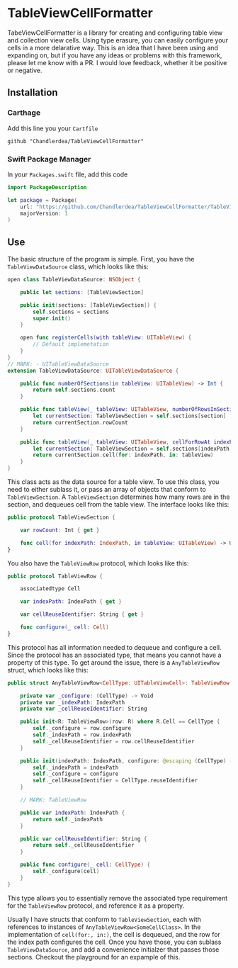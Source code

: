 # TableViewCellFormatter
TabeViewCellFormatter is a library for creating and configuring table view and collection view cells. Using type erasure, you can easily configure your cells in a more delarative way. This is an idea that I have been using and expanding on, but if you have any ideas or problems with this framework, please let me know with a PR. I would love feedback, whether it be positive or negative.

## Installation
### Carthage
Add this line you your `Cartfile`

    github "Chandlerdea/TableViewCellFormatter"
    
### Swift Package Manager
In your `Packages.swift` file, add this code

```swift
import PackageDescription

let package = Package(
    url: "https://github.com/Chandlerdea/TableViewCellFormatter/TableViewCellFormatter.swift"
    majorVersion: 1
)
```

## Use 
The basic structure of the program is simple.
First, you have the `TableViewDataSource` class, which looks like this:

```swift
open class TableViewDataSource: NSObject {

    public let sections: [TableViewSection]

    public init(sections: [TableViewSection]) {
        self.sections = sections
        super.init()
    }

    open func registerCells(with tableView: UITableView) {
        // Default implemetation
    }
}
// MARK: - UITableViewDataSource
extension TableViewDataSource: UITableViewDataSource {

    public func numberOfSections(in tableView: UITableView) -> Int {
        return self.sections.count
    }

    public func tableView(_ tableView: UITableView, numberOfRowsInSection section: Int) -> Int {
        let currentSection: TableViewSection = self.sections[section]
        return currentSection.rowCount
    }

    public func tableView(_ tableView: UITableView, cellForRowAt indexPath: IndexPath) -> UITableViewCell {
        let currentSection: TableViewSection = self.sections[indexPath.section]
        return currentSection.cell(for: indexPath, in: tableView)
    }
}
```   

This class acts as the data source for a table view. To use this class, you need to either sublass it, or pass an array of objects that conform to `TableViewSection`. A `TableViewSection` determines how many rows are in the section, and dequeues cell from the table view. The interface looks like this:

```swift
public protocol TableViewSection {

    var rowCount: Int { get }

    func cell(for indexPath: IndexPath, in tableView: UITableView) -> UITableViewCell
}
```

You also have the `TableViewRow` protocol, which looks like this:

```swift
public protocol TableViewRow {

    associatedtype Cell

    var indexPath: IndexPath { get }

    var cellReuseIdentifier: String { get }

    func configure(_ cell: Cell)
}
```

This protocol has all information needed to dequeue and configure a cell. Since the protocol has an associated type, that means you cannot have a property of this type. To get around the issue, there is a `AnyTableViewRow` struct, which looks like this:

```swift
public struct AnyTableViewRow<CellType: UITableViewCell>: TableViewRow {

    private var _configure: (CellType) -> Void
    private var _indexPath: IndexPath
    private var _cellReuseIdentifier: String

    public init<R: TableViewRow>(row: R) where R.Cell == CellType {
        self._configure = row.configure
        self._indexPath = row.indexPath
        self._cellReuseIdentifier = row.cellReuseIdentifier
    }

    public init(indexPath: IndexPath, configure: @escaping (CellType) -> Void) {
        self._indexPath = indexPath
        self._configure = configure
        self._cellReuseIdentifier = CellType.reuseIdentifier
    }

    // MARK: TableViewRow

    public var indexPath: IndexPath {
        return self._indexPath
    }

    public var cellReuseIdentifier: String {
        return self._cellReuseIdentifier
    }

    public func configure(_ cell: CellType) {
        self._configure(cell)
    }
}
```

This type allows you to essentially remove the associated type requirement for the `TableViewRow` protocol, and reference it as a property.

Usually I have structs that conform to `TableViewSection`, each with references to instances of `AnyTableViewRow<SomeCellClass>`. In the implementation of `cell(for:, in:)`, the cell is dequeued, and the row for the index path configures the cell. Once you have those, you can sublass `TableViewDataSource`, and add a convenience initialzer that passes those sections. Checkout the playground for an expample of this.
